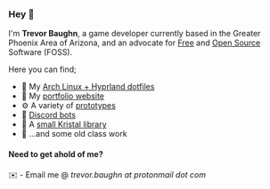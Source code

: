 ### Hey 👋

I'm **Trevor Baughn**, a game developer currently based in the Greater Phoenix Area of Arizona, and an advocate for [Free](https://www.fsf.org/about/what-is-free-software) and [Open Source](https://en.wikipedia.org/wiki/Open-source_software) Software (FOSS).

Here you can find;
- :high_brightness: My [Arch Linux + Hyprland dotfiles](https://github.com/trevorbaughn/.dotfiles)
- :briefcase: My [portfolio website](https://github.com/trevorbaughn/trevorbaughn.github.io)
- :gear: A variety of [prototypes](https://github.com/trevorbaughn/MoveShoot)
- :robot: [Discord bots](https://github.com/trevorbaughn/ReactBot)
- :notebook_with_decorative_cover: A [small Kristal library](https://github.com/trevorbaughn/CirclingShooters)
- :blue_book: ...and some old class work

#### Need to get ahold of me?
:envelope: - Email me @ *trevor.baughn at protonmail dot com*
